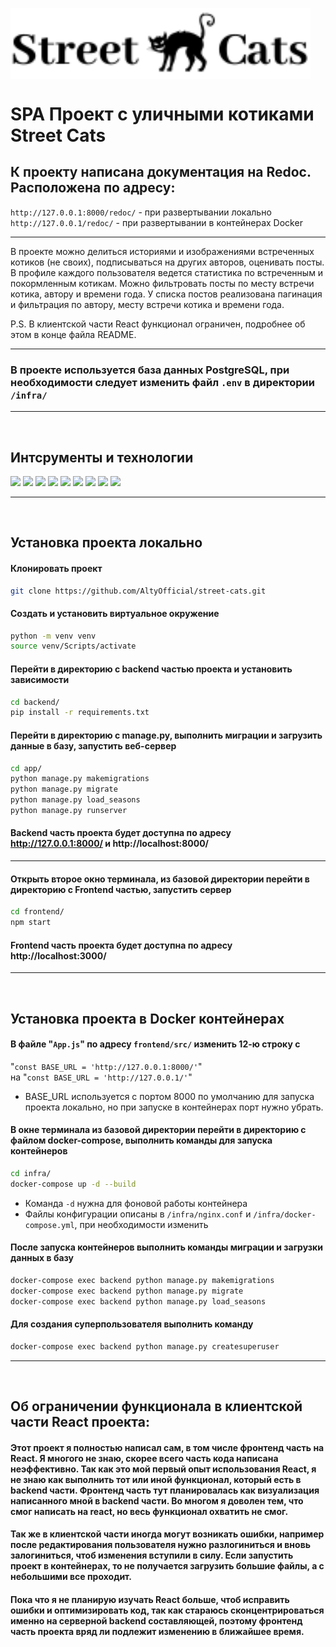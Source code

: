 <a href="" target="blank"><img align="center" style="background-color-white;" src="https://raw.githubusercontent.com/AltyOfficial/street-cats/4a3e2f696f2c80833a01ba9a9fe2b66eef4792b2/backend/media/StreetCatsLogo.svg" alt="StreetCatsLogo" width="480" /></a>

# SPA Проект с уличными котиками Street Cats

## К проекту написана документация на Redoc. Расположена по адресу:

```http://127.0.0.1:8000/redoc/``` - при развертывании локально
<br>
```http://127.0.0.1/redoc/``` - при развертывании в контейнерах Docker

<hr>

В проекте можно делиться историями и изображениями встреченных котиков (не своих), подписываться на других авторов, оценивать посты. В профиле каждого пользователя ведется статистика по встреченным и покормленным котикам. Можно фильтровать посты по месту встречи котика, автору и времени года. У списка постов реализована пагинация и фильтрация по автору, месту встречи котика и времени года.

P.S. В клиентской части React функционал ограничен, подробнее об этом в конце файла README. 

<hr>

### В проекте используется база данных PostgreSQL, при необходимости следует изменить файл ```.env``` в директории ```/infra/```

<hr>

<br>

## Интсрументы и технологии
![](https://img.shields.io/badge/python-3.11-blue)
![](https://img.shields.io/badge/django-4.1.5-yellowgreen)
![](https://img.shields.io/badge/django--rest--framework-3.14-important)
![](https://img.shields.io/badge/djoser-2.1.0-green)
![](https://img.shields.io/badge/gunicorn-20.1-%20%2320bdb0)
![](https://img.shields.io/badge/psycopg2--binary-2.9.5-%20%235220bd)
![](https://img.shields.io/badge/node-16.19.0-%20%23de45d9)
![](https://img.shields.io/badge/docker-20.10.22-%20%232a37a3)
![](https://img.shields.io/badge/nginx-1.23.3-%20%23a17828)

<hr>
<br>

## Установка проекта локально
#### Клонировать проект
```sh
git clone https://github.com/AltyOfficial/street-cats.git
```
#### Создать и установить виртуальное окружение
```sh
python -m venv venv
source venv/Scripts/activate
```
#### Перейти в директорию с backend частью проекта и установить зависимости
```sh
cd backend/
pip install -r requirements.txt
```
#### Перейти в директорию с manage.py, выполнить миграции и загрузить данные в базу, запустить веб-сервер
```sh
cd app/
python manage.py makemigrations
python manage.py migrate
python manage.py load_seasons
python manage.py runserver
```
#### Backend часть проекта будет доступна по адресу http://127.0.0.1:8000/ и http://localhost:8000/

<hr>

#### Открыть второе окно терминала, из базовой директории перейти в директорию с Frontend частью, запустить сервер
```sh
cd frontend/
npm start
```

#### Frontend часть проекта будет доступна по адресу http://localhost:3000/

<hr>
<br>

## Установка проекта в Docker контейнерах
#### В файле "```App.js```" по адресу ```frontend/src/``` изменить 12-ю строку с 
"```const BASE_URL = 'http://127.0.0.1:8000/'```"
<br>
 на "```const BASE_URL = 'http://127.0.0.1/'```"
- BASE_URL используется с портом 8000 по умолчанию для запуска проекта локально, но при запуске в контейнерах порт нужно убрать.

#### В окне терминала из базовой директории перейти в директорию с файлом docker-compose, выполнить команды для запуска контейнеров
```sh
cd infra/
docker-compose up -d --build
```
- Команда ```-d``` нужна для фоновой работы контейнера
- Файлы конфигурации описаны в ```/infra/nginx.conf``` и ```/infra/docker-compose.yml```, при необходимости изменить

#### После запуска контейнеров выполнить команды миграции и загрузки данных в базу
```sh
docker-compose exec backend python manage.py makemigrations
docker-compose exec backend python manage.py migrate
docker-compose exec backend python manage.py load_seasons
```
#### Для создания суперпользователя выполнить команду
```sh
docker-compose exec backend python manage.py createsuperuser
```

<hr>
<br>

## Об ограничении функционала в клиентской части React проекта:
#### Этот проект я полностью написал сам, в том числе фронтенд часть на React. Я многого не знаю, скорее всего часть кода написана неэффективно. Так как это мой первый опыт использования React, я не знаю как выполнить тот или иной функционал, который есть в backend части. Фронтенд часть тут планировалась как визуализация написанного мной в backend части. Во многом я доволен тем, что смог написать на react, но весь функционал охватить не смог.

#### Так же в клиентской части иногда могут возникать ошибки, например после редактирования пользователя нужно разлогиниться и вновь залогиниться, чтоб изменения вступили в силу. Если запустить проект в контейнерах, то не получается загрузить большие файлы, а с небольшими все проходит.

#### Пока что я не планирую изучать React больше, чтоб исправить ошибки и оптимизировать код, так как стараюсь сконцентрироваться именно на серверной backend составляющей, поэтому фронтенд часть проекта вряд ли подлежит изменению в ближайшее время.